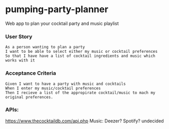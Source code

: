 # pumping-party-planner
Web app to plan your cocktail party and music playlist

### User Story
```
As a person wanting to plan a party
I want to be able to select either my music or cocktail preferences
So that I have have a list of cocktail ingredients and music which works with it
```

### Acceptance Criteria
```
Given I want to have a party with music and cocktails
When I enter my music/cocktail preferences
Then I recieve a list of the appropirate cocktail/music to mach my original preferences. 
```

### APIs:
https://www.thecocktaildb.com/api.php
Music: Deezer? Spotify? undecided

